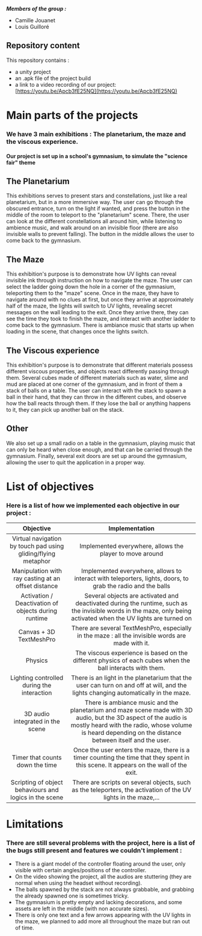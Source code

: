 ***Members of the group :***
- Camille Jouanet
- Louis Guilloré

## Repository content
This repository contains :
* a unity project
* an .apk file of the project build
* a link to a video recording of our project: [https://youtu.be/Apcb3fE25NQ](https://youtu.be/Apcb3fE25NQ)

# Main parts of the projects
### We have 3 main exhibitions : The planetarium, the maze and the viscous experience.
#### Our project is set up in a school's gymnasium, to simulate the "science fair" theme

## The Planetarium 
This exhibitions serves to present stars and constellations, just like a real planetarium, but in a more immersive way. The user can go through the obscured entrance, turn on the light if wanted, and press the button in the middle of the room to teleport to the "planetarium" scene. There, the user can look at the different constellations all around him, while listening to ambience music, and walk around on an invisible floor (there are also invisible walls to prevent falling). The button in the middle allows the user to come back to the gymnasium.

## The Maze
This exhibition's purpose is to demonstrate how UV lights can reveal invisible ink through instruction on how to navigate the maze. The user can select the ladder going down the hole in a corner of the gymnasium, teleporting them to the "maze" scene. Once in the maze, they have to navigate around with no clues at first, but once they arrive at approximately half of the maze, the lights will switch to UV lights, revealing secret messages on the wall leading to the exit. Once they arrive there, they can see the time they took to finish the maze, and interact with another ladder to come back to the gymnasium. There is ambiance music that starts up when loading in the scene, that changes once the lights switch.

## The Viscous experience
This exhibition's purpose is to demonstrate that different materials possess different viscous properties, and objects react differently passing through them. Several cubes made of different materials such as water, slime and mud are placed at one corner of the gymnasium, and in front of them a stack of balls on a table. The user can interact with the stack to spawn a ball in their hand, that they can throw in the different cubes, and observe how the ball reacts through them. If they lose the ball or anything happens to it, they can pick up another ball on the stack.

## Other
We also set up a small radio on a table in the gymnasium, playing music that can only be heard when close enough, and that can be carried through the gymnasium. Finally, several exit doors are set up around the gymnasium, allowing the user to quit the application in a proper way.

# List of objectives
### Here is a list of how we implemented each objective in our project : 

| Objective | Implementation |
| :---------------:|:---------------:|
| Virtual navigation by touch pad using gliding/flying metaphor | Implemented everywhere, allows the player to move around |
| Manipulation with ray casting at an offset distance | Implemented everywhere, allows to interact with teleporters, lights, doors, to grab the radio and the balls |
| Activation / Deactivation of objects during runtime | Several objects are activated and deactivated during the runtime, such as the invisible words in the maze, only being activated when the UV lights are turned on |
| Canvas + 3D TextMeshPro| There are several TextMeshPro, especially in the maze : all the invisible words are made with it. |
| Physics | The viscous experience is based on the different physics of each cubes when the ball interacts with them. |
| Lighting controlled during the interaction | There is an light in the planetarium that the user can turn on and off at will, and the lights changing automatically in the maze. |
| 3D audio integrated in the scene | There is ambiance music and the planetarium and maze scene made with 3D audio, but the 3D aspect of the audio is mostly heard with the radio, whose volume is heard depending on the distance between itself and the user. |
| Timer that counts down the time | Once the user enters the maze, there is a timer counting the time that they spent in this scene. It appears on the wall of the exit. |
| Scripting of object behaviours and logics in the scene | There are scripts on several objects, such as the teleporters, the activation of the UV lights in the maze,... |

# Limitations
### There are still several problems with the project, here is a list of the bugs still present and features we couldn't implement : 

- There is a giant model of the controller floating around the user, only visible with certain angles/positions of the controller.
- On the video showing the project, all the audios are stuttering (they are normal when using the headset without recording).
- The balls spawned by the stack are not always grabbable, and grabbing the already spawned one is sometimes tricky.
- The gymnasium is pretty empty and lacking decorations, and some assets are left in the middle (with non accurate sizes).
- There is only one text and a few arrows appearing with the UV lights in the maze, we planned to add more all throughout the maze but ran out of time.
